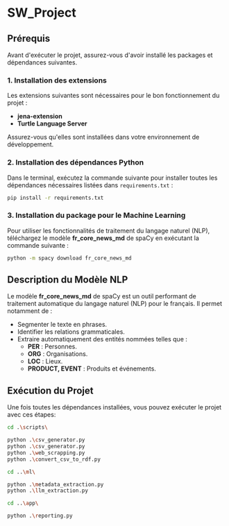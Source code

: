 # SW_Project

## Prérequis
Avant d'exécuter le projet, assurez-vous d'avoir installé les packages et dépendances suivantes.

### 1. Installation des extensions
Les extensions suivantes sont nécessaires pour le bon fonctionnement du projet :
- **jena-extension**
- **Turtle Language Server**

Assurez-vous qu'elles sont installées dans votre environnement de développement.

### 2. Installation des dépendances Python
Dans le terminal, exécutez la commande suivante pour installer toutes les dépendances nécessaires listées dans `requirements.txt` :

```bash
pip install -r requirements.txt
```

### 3. Installation du package pour le Machine Learning
Pour utiliser les fonctionnalités de traitement du langage naturel (NLP), téléchargez le modèle **fr_core_news_md** de spaCy en exécutant la commande suivante :

```bash
python -m spacy download fr_core_news_md
```

## Description du Modèle NLP
Le modèle **fr_core_news_md** de spaCy est un outil performant de traitement automatique du langage naturel (NLP) pour le français. Il permet notamment de :
- Segmenter le texte en phrases.
- Identifier les relations grammaticales.
- Extraire automatiquement des entités nommées telles que :
  - **PER** : Personnes.
  - **ORG** : Organisations.
  - **LOC** : Lieux.
  - **PRODUCT, EVENT** : Produits et événements.

## Exécution du Projet
Une fois toutes les dépendances installées, vous pouvez exécuter le projet avec ces étapes:

```bash
cd .\scripts\ 
```
```bash
python .\csv_generator.py
python .\csv_generator.py
python .\web_scrapping.py
python .\convert_csv_to_rdf.py
```
```bash
cd ..\ml\   
```
```bash
python .\metadata_extraction.py
python .\llm_extraction.py     
```
```bash
cd ..\app\    
```
```bash
python .\reporting.py    
```


